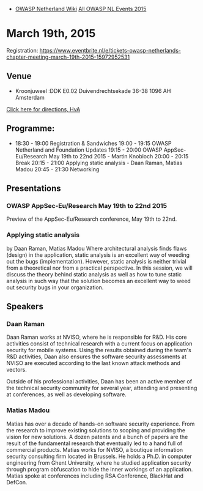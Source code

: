   - [OWASP Netherland Wiki](Netherlands "wikilink")
    [All OWASP NL Events
    2015](Netherlands_Previous_Events_2015 "wikilink")

# March 19th, 2015

Registration:
<https://www.eventbrite.nl/e/tickets-owasp-netherlands-chapter-meeting-march-19th-2015-15972952531>

## Venue

  - Kroonjuweel
    :DDK E0.02
    Duivendrechtsekade 36-38
    1096 AH Amsterdam

[Click here for directions,
HvA](http://www.hva.nl/over-de-hva/locaties/content/hva-locaties/kroonjuweel.html)

## Programme:

  -
    18:30 - 19:00 Registration & Sandwiches
    19:00 - 19:15 OWASP Netherland and Foundation Updates
    19:15 - 20:00 OWASP AppSec-Eu/Research May 19th to 22nd 2015 -
    Martin Knobloch
    20:00 - 20:15 Break
    20:15 - 21:00 Applying static analysis - Daan Raman, Matias Madou
    20:45 - 21:30 Networking

## Presentations

### OWASP AppSec-Eu/Research May 19th to 22nd 2015

Preview of the AppSec-Eu/Research conference, May 19th to 22nd.

### Applying static analysis

by Daan Raman, Matias Madou Where architectural analysis finds flaws
(design) in the application, static analysis is an excellent way of
weeding out the bugs (implementation). However, static analysis is
neither trivial from a theoretical nor from a practical perspective. In
this session, we will discuss the theory behind static analysis as well
as how to tune static analysis in such way that the solution becomes an
excellent way to weed out security bugs in your organization.

## Speakers

### Daan Raman

Daan Raman works at NVISO, where he is responsible for R\&D. His core
activities consist of technical research with a current focus on
application security for mobile systems. Using the results obtained
during the team's R\&D activities, Daan also ensures the software
security assessments at NVISO are executed according to the last known
attack methods and vectors.

Outside of his professional activities, Daan has been an active member
of the technical security community for several year, attending and
presenting at conferences, as well as developing software.

### Matias Madou

Matias has over a decade of hands-on software security experience. From
the research to improve existing solutions to scoping and providing the
vision for new solutions. A dozen patents and a bunch of papers are the
result of the fundamental research that eventually led to a hand full of
commercial products.
Matias works for NVISO, a boutique information security consulting firm
located in Brussels. He holds a Ph.D. in computer engineering from Ghent
University, where he studied application security through program
obfuscation to hide the inner workings of an application. Matias spoke
at conferences including RSA Conference, BlackHat and DefCon.